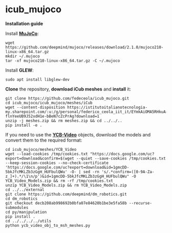 # icub_mujoco

**Installation guide**

Install [**MuJoCo**](https://github.com/deepmind/mujoco/):

```
wget https://github.com/deepmind/mujoco/releases/download/2.1.0/mujoco210-linux-x86_64.tar.gz
mkdir ~/.mujoco
tar -xf mujoco210-linux-x86_64.tar.gz -C ~/.mujoco
```

Install **GLEW**:
```
sudo apt install libglew-dev
```

**Clone** the repository, **download iCub meshes** and **install** it:
```
git clone https://github.com/fedeceola/icub_mujoco.git
cd icub_mujoco/icub_mujoco/meshes/iCub
wget --content-disposition https://istitutoitalianotecnologia-my.sharepoint.com/:u:/g/personal/federico_ceola_iit_it/EYmkAiOMA5RHkuA-flnYeeUB9J52xdH1e-bBeN7cZcPrAg?download=1
unzip -j meshes.zip && rm meshes.zip && cd ../../..
pip install -e .
```

If you need to use the [**YCB-Video**](https://rse-lab.cs.washington.edu/projects/posecnn/) objects, download the models and convert them to the required format:

```
cd icub_mujoco/meshes/YCB_Video
wget --load-cookies /tmp/cookies.txt "https://docs.google.com/uc?export=download&confirm=$(wget --quiet --save-cookies /tmp/cookies.txt --keep-session-cookies --no-check-certificate 'https://docs.google.com/uc?export=download&id=1gmcDD-5bkJfcMKLZb3zGgH_HUFbulQWu' -O- | sed -rn 's/.*confirm=([0-9A-Za-z_]+).*/\1\n/p')&id=1gmcDD-5bkJfcMKLZb3zGgH_HUFbulQWu" -O YCB_Video_Models.zip && rm -rf /tmp/cookies.txt
unzip YCB_Video_Models.zip && rm YCB_Video_Models.zip
cd ../../external
git clone https://github.com/deepmind/dm_robotics.git
cd dm_robotics
git checkout decb208ab998692b0bfa07e84620b1be3e5fa58b --recurse-submodules
cd py/manipulation
pip install .
cd ../../../../utils
python ycb_video_obj_to_msh_meshes.py
```
